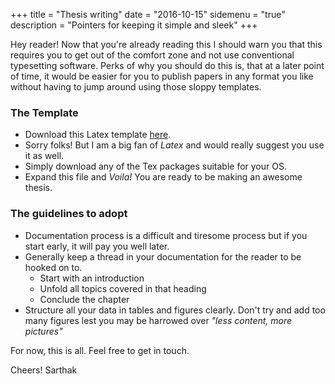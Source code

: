 +++
title = "Thesis writing"
date = "2016-10-15"
sidemenu = "true"
description = "Pointers for keeping it simple and sleek"
+++

Hey reader! Now that you're already reading this I should warn you that this requires you to get out of the comfort zone and not use conventional typesetting software. Perks of why you should do this is, that at a later point of time, it would be easier for you to publish papers in any format you like without having to jump around using those sloppy templates. 

### The Template

* Download this Latex template [here](https://www.dropbox.com/s/3agxwl90qhkowan/IITKGP_Thesis.zip?dl=0).
* Sorry folks! But I am a big fan of _Latex_ and would really suggest you use it as well. 
* Simply download any of the Tex packages suitable for your OS. 
* Expand this file and _Voila!_ You are ready to be making an awesome thesis. 

### The guidelines to adopt

* Documentation process is a difficult and tiresome process but if you start early, it will pay you well later. 
* Generally keep a thread in your documentation for the reader to be hooked on to.
	* Start with an introduction
	* Unfold all topics covered in that heading
	* Conclude the chapter
* Structure all your data in tables and figures clearly. Don't try and add too many figures lest you may be harrowed over _"less content, more pictures"_

For now, this is all. Feel free to get in touch. 

Cheers! 
Sarthak